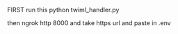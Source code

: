 FIRST run this
python twiml_handler.py

then 
ngrok http 8000 
and take https url and paste in .env

